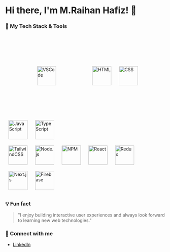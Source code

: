 # Hi there, I'm M.Raihan Hafiz! 👋

### 🚀 My Tech Stack & Tools

<p align="center">
  <div>
    <img src="https://cdn.jsdelivr.net/gh/devicons/devicon/icons/vscode/vscode-original.svg" alt="VSCode" width="60" height="60" style="margin: 100px;"/>
    <img src="https://cdn.jsdelivr.net/gh/devicons/devicon/icons/html5/html5-original.svg" alt="HTML" width="60" height="60" style="margin: 10px;"/>
    <img src="https://cdn.jsdelivr.net/gh/devicons/devicon/icons/css3/css3-original.svg" alt="CSS" width="60" height="60" style="margin: 10px;"/>
    <img src="https://cdn.jsdelivr.net/gh/devicons/devicon/icons/javascript/javascript-original.svg" alt="JavaScript" width="60" height="60" style="margin: 10px;"/>
    <img src="https://cdn.jsdelivr.net/gh/devicons/devicon/icons/typescript/typescript-original.svg" alt="TypeScript" width="60" height="60" style="margin: 10px;"/>
  </div>
  <div>
    <img src="https://cdn.jsdelivr.net/gh/devicons/devicon@latest/icons/tailwindcss/tailwindcss-original.svg" alt="TailwindCSS" width="60" height="60" style="margin: 10px;"/>
    <img src="https://cdn.jsdelivr.net/gh/devicons/devicon@latest/icons/nodejs/nodejs-plain-wordmark.svg" alt="Node.js" width="60" height="60" style="margin: 10px;"/>
    <img src="https://cdn.jsdelivr.net/gh/devicons/devicon@latest/icons/npm/npm-original-wordmark.svg" alt="NPM" width="60" height="60" style="margin: 10px;"/>
    <img src="https://cdn.jsdelivr.net/gh/devicons/devicon/icons/react/react-original.svg" alt="React" width="60" height="60" style="margin: 10px;"/>
    <img src="https://cdn.jsdelivr.net/gh/devicons/devicon/icons/redux/redux-original.svg" alt="Redux" width="60" height="60" style="margin: 10px;"/>
  </div>
  <div>
    <img src="https://cdn.jsdelivr.net/gh/devicons/devicon@latest/icons/nextjs/nextjs-original.svg" alt="Next.js" width="60" height="60" style="margin: 10px;"/>
    <img src="https://cdn.jsdelivr.net/gh/devicons/devicon/icons/firebase/firebase-plain.svg" alt="Firebase" width="60" height="60" style="margin: 10px;"/>
  </div>
</p>


### 💡 Fun fact
> "I enjoy building interactive user experiences and always look forward to learning new web technologies."

### 🤝 Connect with me
- [LinkedIn](www.linkedin.com/in/m-raihan-hafiz-91a368186)
